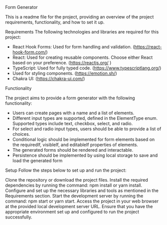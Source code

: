 Form Generator

This is a readme file for the project, providing an overview of the project requirements, functionality, and how to set it up.

Requirements
The following technologies and libraries are required for this project:

- React Hook Forms: Used for form handling and validation. (https://react-hook-form.com/)
- React: Used for creating reusable components. Choose either React based on your preference. (https://reactjs.org/ )
- TypeScript: Used for fully typed code. (https://www.typescriptlang.org/)
- Used for styling components. (https://emotion.sh/)
- Chakra UI: (https://chakra-ui.com/)

Functionality

The project aims to provide a form generator with the following functionality:

- Users can create pages with a name and a list of elements.
- Different input types are supported, defined in the ElementType enum. Supported types include text, checkbox, select, and radio.
- For select and radio input types, users should be able to provide a list of choices.
- Conditional logic should be implemented for form elements based on the requiredIf, visibleIf, and editableIf properties of elements.
- The generated forms should be rendered and interactable.
- Persistence should be implemented by using local storage to save and load the generated form

Setup
Follow the steps below to set up and run the project:

Clone the repository or download the project files.
Install the required dependencies by running the command: npm install or yarn install.
Configure and set up the necessary libraries and tools as mentioned in the Requirements section.
Start the development server by running the command: npm start or yarn start.
Access the project in your web browser at the provided local development server URL.
Ensure that you have the appropriate environment set up and configured to run the project successfully.
